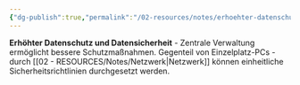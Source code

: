 ```yaml
---
{"dg-publish":true,"permalink":"/02-resources/notes/erhoehter-datenschutz-und-datensicherheit/","tags":["netzwerk/sicherheit","datenschutz"],"noteIcon":"","updated":"2025-08-27T15:03:20.028+02:00"}
---
```



**Erhöhter Datenschutz und Datensicherheit** - Zentrale Verwaltung ermöglicht bessere Schutzmaßnahmen.
Gegenteil von Einzelplatz-PCs - durch [[02 - RESOURCES/Notes/Netzwerk\|Netzwerk]] können einheitliche Sicherheitsrichtlinien durchgesetzt werden.